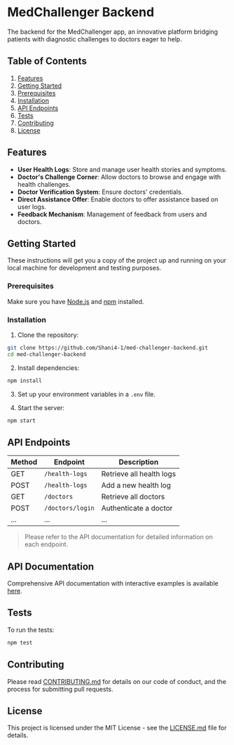 # MedChallenger Backend

The backend for the MedChallenger app, an innovative platform bridging patients with diagnostic challenges to doctors eager to help.

## Table of Contents

1. [Features](#features)
2. [Getting Started](#getting-started)
3. [Prerequisites](#prerequisites)
4. [Installation](#installation)
5. [API Endpoints](#api-endpoints)
6. [Tests](#tests)
7. [Contributing](#contributing)
8. [License](#license)

## Features

- **User Health Logs**: Store and manage user health stories and symptoms.
- **Doctor's Challenge Corner**: Allow doctors to browse and engage with health challenges.
- **Doctor Verification System**: Ensure doctors' credentials.
- **Direct Assistance Offer**: Enable doctors to offer assistance based on user logs.
- **Feedback Mechanism**: Management of feedback from users and doctors.

## Getting Started

These instructions will get you a copy of the project up and running on your local machine for development and testing purposes.

### Prerequisites

Make sure you have [Node.js](https://nodejs.org/) and [npm](https://www.npmjs.com/) installed.

### Installation

1. Clone the repository:

```bash
git clone https://github.com/Shani4-1/med-challenger-backend.git
cd med-challenger-backend
```

2. Install dependencies:

```bash
npm install
```

3. Set up your environment variables in a `.env` file.

4. Start the server:

```bash
npm start
```

## API Endpoints

| Method | Endpoint          | Description                                  |
|--------|-------------------|----------------------------------------------|
| GET    | `/health-logs`    | Retrieve all health logs                     |
| POST   | `/health-logs`    | Add a new health log                         |
| GET    | `/doctors`        | Retrieve all doctors                         |
| POST   | `/doctors/login`  | Authenticate a doctor                        |
| ...    | ...               | ...                                          |

> Please refer to the API documentation for detailed information on each endpoint.

## API Documentation

Comprehensive API documentation with interactive examples is available [here](<your-external-link>).

## Tests

To run the tests:

```bash
npm test
```

## Contributing

Please read [CONTRIBUTING.md](link-to-your-contributing.md-if-you-have-one) for details on our code of conduct, and the process for submitting pull requests.

## License

This project is licensed under the MIT License - see the [LICENSE.md](link-to-your-license.md-if-you-have-one) file for details.
